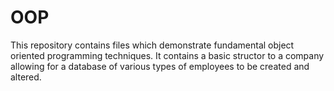 # OOP

This repository contains files which demonstrate fundamental object oriented programming techniques. 
It contains a basic structor to a company allowing for a database of various types of employees to be created and altered.
